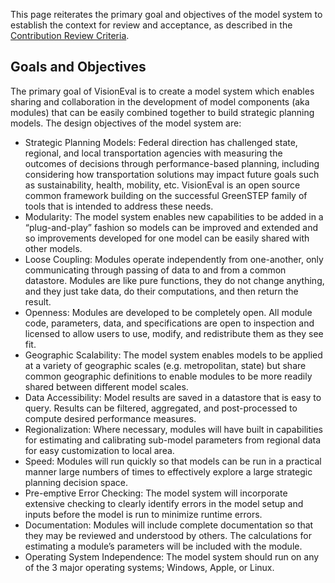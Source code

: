 This page reiterates the primary goal and objectives of the model system to establish the context for review and acceptance, as described in the [Contribution Review Criteria](https://github.com/gregorbj/VisionEval/wiki/Contribution-Review-Criteria).

## Goals and Objectives
The primary goal of VisionEval is to create a model system which enables sharing and collaboration in the development of model components (aka modules) that can be easily combined together to build strategic planning models. The design objectives of the model system are:
  - Strategic Planning Models: Federal direction has challenged state, regional, and local transportation agencies with measuring the outcomes of decisions through performance-based planning, including considering how transportation solutions may impact future goals such as sustainability, health, mobility, etc. VisionEval is an open source common framework building on the successful GreenSTEP family of tools that is intended to address these needs.
  - Modularity: The model system enables new capabilities to be added in a “plug-and-play” fashion so models can be improved and extended and so improvements developed for one model can be easily shared with other models.
  - Loose Coupling: Modules operate independently from one-another, only communicating through passing of data to and from a common datastore. Modules are like pure functions, they do not change anything, and they just take data, do their computations, and then return the result.
  - Openness: Modules are developed to be completely open. All module code, parameters, data, and specifications are open to inspection and licensed to allow users to use, modify, and redistribute them as they see fit.
  - Geographic Scalability: The model system enables models to be applied at a variety of geographic scales (e.g. metropolitan, state) but share common geographic definitions to enable modules to be more readily shared between different model scales.
  - Data Accessibility: Model results are saved in a datastore that is easy to query. Results can be filtered, aggregated, and post-processed to compute desired performance measures.
  - Regionalization: Where necessary, modules will have built in capabilities for estimating and calibrating sub-model parameters from regional data for easy customization to local area.
  - Speed: Modules will run quickly so that models can be run in a practical manner large numbers of times to effectively explore a large strategic planning decision space.
  - Pre-emptive Error Checking: The model system will incorporate extensive checking to clearly identify errors in the model setup and inputs before the model is run to minimize runtime errors.
  - Documentation: Modules will include complete documentation so that they may be reviewed and understood by others. The calculations for estimating a module’s parameters will be included with the module.
  - Operating System Independence: The model system should run on any of the 3 major operating systems; Windows, Apple, or Linux.
